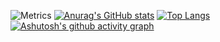 ![Metrics](https://metrics.lecoq.io/jerjjj?template=classic&code=1&code.lines=12&code.load=400&code.days=3&code.visibility=public&config.timezone=Asia%2FShanghai)
[![Anurag's GitHub stats](https://github-readme-stats.vercel.app/api?username=jerjjj)](https://github.com/anuraghazra/github-readme-stats)
[![Top Langs](https://github-readme-stats.vercel.app/api/top-langs/?username=jerjjj)](https://github.com/anuraghazra/github-readme-stats)
[![Ashutosh's github activity graph](https://activity-graph.herokuapp.com/graph?username=jerjjj)](https://github.com/ashutosh00710/github-readme-activity-graph)
